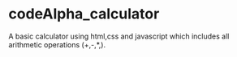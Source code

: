 # codeAlpha_calculator
A basic calculator using html,css and javascript which includes all arithmetic operations (+,-,*,\).

